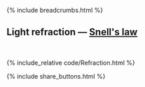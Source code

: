{% include breadcrumbs.html %}

## Light refraction &mdash; [Snell&apos;s law](https://en.wikipedia.org/wiki/Snell%27s_law)
<div class="header_line"><br/></div>

{% include_relative code/Refraction.html %}

<p style="clear: both;"></p>

{% include share_buttons.html %}


